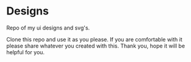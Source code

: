 # Designs
 Repo of my ui designs and svg's.

Clone this repo and use it as you please. If you are comfortable with it please share whatever you created with this. Thank you, hope it will be helpful for you.
